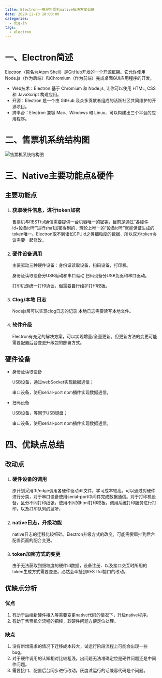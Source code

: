 ```yaml
---
title: Electron——携程售票机native解决方案调研
date: 2020-11-13 18:00:00
categories:
  - dig-in
tags:
  - electron
---
```

# 一、Electron简述

Electron（原名为Atom Shell）是GitHub开发的一个开源框架。它允许使用Node.js（作为后端）和Chromium（作为前端）完成桌面GUI应用程序的开发。

- Web技术：Electron 基于 Chromium 和 Node.js, 让你可以使用 HTML, CSS 和 JavaScript 构建应用。
- 开源：Electron 是一个由 GitHub 及众多贡献者组成的活跃社区共同维护的开源项目。
- 跨平台：Electron 兼容 Mac、Windows 和 Linux，可以构建出三个平台的应用程序。

# 二、售票机系统结构图

![售票机系统结构图](/images/dig-in/004/image1.png)

# 三、Native主要功能点&硬件

## 主要功能点

1. ### 获取硬件信息，进行token加密

   售票机与RESTful通信需要提供一台机器唯一的密钥，目前是通过“各硬件id+设备id号”进行sha1加密得到的，理论上唯一的“设备id号”就能保证生成的token唯一。Electron取不到诸如CPUid之类细粒度的数据，所以双方token协议需要一起修改。

2. ### 硬件设备调用

   主要驱动三种硬件设备：身份证读取设备，扫码设备，打印机。

   身份证读取设备分USB驱动和串口驱动 扫码设备分USB免驱和串口驱动。

   打印机走统一打印协议，但需要自行维护打印模板。

3. ### Clog/本地 日志

   Nodejs层可以实现clog日志的记录 本地日志需要读写本地文件。

4. ### 软件升级

   Electron有充足的解决方案，可以实现增量/全量更新。但更新方法的变更可能需要配置后台变更升级包的部署方式。



## 硬件设备

- 身份证读取设备

  USB设备，通过webSocket实现数据通信；

  串口设备，使用serial-port npm插件实现数据通信。

- 扫码设备

  USB设备，等同于USB键盘；

  串口设备，使用serial-port npm插件实现数据通信。

# 四、优缺点总结

## 改动点

1. ### 硬件设备的调用

   原计划采用ffi/edge调用各硬件驱动dll文件，学习成本较高。可以通过对硬件进行分类，对于串口设备使用serial-port中间件完成数据通信。对于打印机设备，区分不同打印纸张，使用不同的html打印模板，调用系统打印服务进行打印，以及打印队列的监听。

2. ### native日志，升级功能

   native日志的迁移比较细碎。Electron升级方式的改变，可能需要牵扯到后台配置页面的配合变更。

3. ### token加密方式的变更

   由于无法获取到细粒度的硬件id数据，设备注册、以及接口交互时所用的token生成方式需要变更。必然会牵扯到RESTful接口的改动。

## 优缺点分析

### 优点

1. 有助于后续新硬件接入等需要变更native代码的情况下，升级native程序。
2. 有助于售票机全流程的把控，软硬件问题方便定位处理。

### 缺点

1. 没有新增需求的情况下迁移成本较大，试运行阶段流程上可能会出现一些bug。
2. 对于硬件调用的认知相对比较粗浅，出问题无法准确定位是硬件问题还是中间件问题。
3. 需要接口、配置后台同步进行改动，灰度试运行的话兼容代码是个问题。